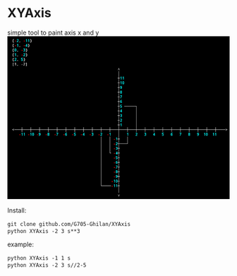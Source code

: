 # XYAxis
simple tool to paint axis x and y
![image](Screenshot_٢٠٢١١٠٠١-٠٠٤١٣٧~2.png)


Install:
```
git clone github.com/G705-Ghilan/XYAxis
python XYAxis -2 3 s**3
```

example:
```
python XYAxis -1 1 s
python XYAxis -2 3 s//2-5
```

